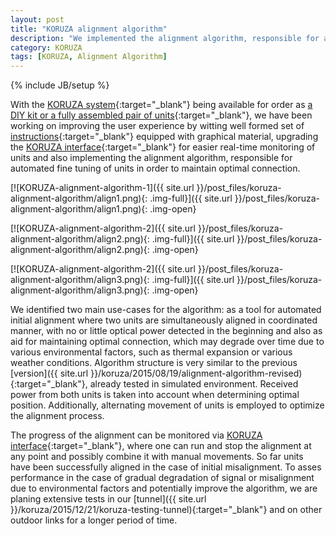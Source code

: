 ```yaml
---
layout: post
title: "KORUZA alignment algorithm"
description: "We implemented the alignment algorithm, responsible for automated fine tuning of units in order to maintain optimal connection."
category: KORUZA
tags: [KORUZA, Alignment Algorithm]
---
```

{% include JB/setup %}



With the [KORUZA system](http://koruza.net/){:target="_blank"} being available for order as [a DIY kit or a fully assembled pair of units](http://fabrikor.eu/Koruza){:target="_blank"}, we have been working on improving the user experience by witting well formed set of [instructions](http://instructions.koruza.net/){:target="_blank"} equipped with graphical material, upgrading the [KORUZA interface](https://github.com/IRNAS/koruza-pi){:target="_blank"} for easier real-time monitoring of units and also implementing the alignment algorithm, responsible for automated fine tuning of units in order to maintain optimal connection.

[![KORUZA-alignment-algorithm-1]({{ site.url }}/post_files/koruza-alignment-algorithm/align1.png){: .img-full}]({{ site.url }}/post_files/koruza-alignment-algorithm/align1.png){: .img-open}

[![KORUZA-alignment-algorithm-2]({{ site.url }}/post_files/koruza-alignment-algorithm/align2.png){: .img-full}]({{ site.url }}/post_files/koruza-alignment-algorithm/align2.png){: .img-open}

[![KORUZA-alignment-algorithm-2]({{ site.url }}/post_files/koruza-alignment-algorithm/align3.png){: .img-full}]({{ site.url }}/post_files/koruza-alignment-algorithm/align3.png){: .img-open}

We identified two main use-cases for the algorithm: as a tool for automated initial alignment where two units are simultaneously aligned in coordinated manner, with no or little optical power detected in the beginning and also as aid for maintaining optimal connection, which may degrade over time due to various environmental factors, such as thermal expansion or various weather conditions. Algorithm structure is very similar to the previous [version]({{ site.url }}/koruza/2015/08/19/alignment-algorithm-revised){:target="_blank"}, already tested in simulated environment. Received power from both units is taken into account when determining optimal position. Additionally, alternating movement of units is employed to optimize the alignment process.


The progress of the alignment can be monitored via [KORUZA interface](https://github.com/IRNAS/koruza-pi){:target="_blank"}, where one can run and stop the alignment at any point and possibly combine it with manual movements. So far units have been successfully aligned in the case of initial misalignment. To asses performance in the case of gradual degradation of signal or misalignment due to environmental factors and potentially improve the algorithm, we are planing extensive tests in our [tunnel]({{ site.url }}/koruza/2015/12/21/koruza-testing-tunnel){:target="_blank"} and on other outdoor links for a longer period of time. 


